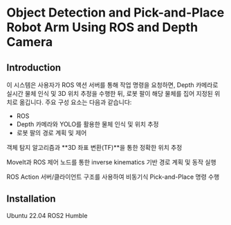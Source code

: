 # Object Detection and Pick-and-Place Robot Arm Using ROS and Depth Camera
## Introduction
이 시스템은 사용자가 ROS 액션 서버를 통해 작업 명령을 요청하면, Depth 카메라로 실시간 물체 인식 및 3D 위치 추정을 수행한 뒤, 로봇 팔이 해당 물체를 집어 지정된 위치로 옮깁니다.
주요 구성 요소는 다음과 같습니다:

- ROS 
- Depth 카메라와 YOLO를 활용한 물체 인식 및 위치 추정
- 로봇 팔의 경로 계획 및 제어


객체 탐지 알고리즘과 **3D 좌표 변환(TF)**을 통한 정확한 위치 추정

MoveIt과 ROS 제어 노드를 통한 inverse kinematics 기반 경로 계획 및 동작 실행

ROS Action 서버/클라이언트 구조를 사용하여 비동기식 Pick-and-Place 명령 수행

## Installation
Ubuntu 22.04
ROS2 Humble

